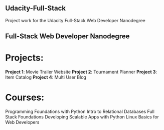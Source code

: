 ## Udacity-Full-Stack

Project work for the Udacity Full-Stack Web Developer Nanodegree

## Full-Stack Web Developer Nanodegree

# Projects:

**Project 1**: Movie Trailer Website
**Project 2**: Tournament Planner
**Project 3**: Item Catalog
**Project 4**: Multi User Blog

# Courses:

Programming Foundations with Python
Intro to Relational Databases
Full Stack Foundations
Developing Scalable Apps with Python
Linux Basics for Web Developers
